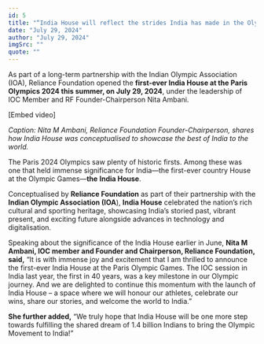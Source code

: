```yaml
---
id: 5
title: "“India House will reflect the strides India has made in the Olympic movement” – Nita M Ambani"
date: "July 29, 2024"
author: "July 29, 2024"
imgSrc: ""
quote: ""
---
```


As part of a long-term partnership with the Indian Olympic Association (IOA), Reliance Foundation opened the **first-ever India House at the Paris Olympics 2024 this summer, on July 29, 2024**, under the leadership of IOC Member and RF Founder-Chairperson Nita Ambani.

\[Embed video\]

_Caption: Nita M Ambani, Reliance Foundation Founder-Chairperson, shares how India House was conceptualised to showcase the best of India to the world._

The Paris 2024 Olympics saw plenty of historic firsts. Among these was one that held immense significance for India—the first-ever country House at the Olympic Games—**the** **India House**.

Conceptualised by **Reliance Foundation** as part of their partnership with the **Indian Olympic Association (IOA**), **India House** celebrated the nation’s rich cultural and sporting heritage, showcasing India’s storied past, vibrant present, and exciting future alongside advances in technology and digitalisation.

Speaking about the significance of the India House earlier in June, **Nita M Ambani, IOC member and Founder and Chairperson, Reliance Foundation, said,** “It is with immense joy and excitement that I am thrilled to announce the first-ever India House at the Paris Olympic Games. The IOC session in India last year, the first in 40 years, was a key milestone in our Olympic journey. And we are delighted to continue this momentum with the launch of India House – a space where we will honour our athletes, celebrate our wins, share our stories, and welcome the world to India.”

**She further added,** “We truly hope that India House will be one more step towards fulfilling the shared dream of 1.4 billion Indians to bring the Olympic Movement to India!”
